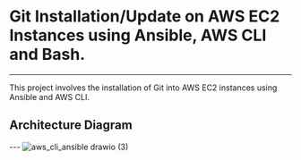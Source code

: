 # Git Installation/Update on AWS EC2 Instances using Ansible, AWS CLI and Bash.
---

This project involves the installation of Git into AWS EC2 instances using Ansible and AWS CLI.

## Architecture Diagram
--- ![aws_cli_ansible drawio (3)](https://github.com/user-attachments/assets/2c51f116-91ae-4d78-a0fc-bb5d35449b7b)


